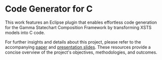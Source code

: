 # Code Generator for C
This work features an Eclipse plugin that enables effortless code generation for the Gamma Statechart Composition Framework by transforming XSTS models into C code.

For further insights and details about this project, please refer to the accompanying [paper](thesis-source/pdf/gamma-c.pdf)  and [presentation slides](presentation/gamma-c.pdf). These resources provide a concise overview of the project's objectives, methodologies, and outcomes.